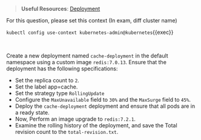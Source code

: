 
> <strong>Useful Resources</strong>: [Deployment](https://kubernetes.io/docs/concepts/workloads/controllers/deployment/)

For this question, please set this context (In exam, diff cluster name)

`kubectl config use-context kubernetes-admin@kubernetes`{{exec}}

<br>


Create a new deployment named `cache-deployment` in the default namespace using a custom image `redis:7.0.13`. Ensure that the deployment has the following specifications:

* Set the replica count to `2`.
* Set the label app=cache.
* Set the strategy type `RollingUpdate`
* Configure the `MaxUnavailable` field to `30%` and the `MaxSurge` field to `45%`.
* Deploy the `cache-deployment` deployment and ensure that all pods are in a ready state.
* Now, Perform an image upgrade to `redis:7.2.1`.
* Examine the rolling history of the deployment, and save the Total revision count to the `total-revision.txt`.

